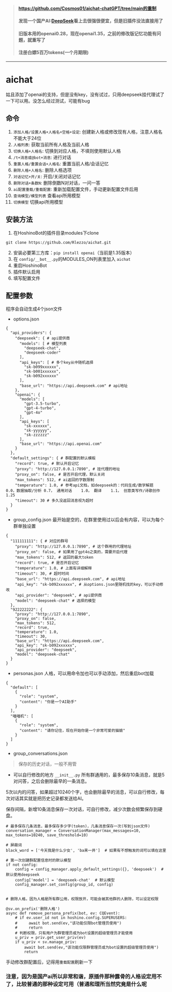 > #### https://github.com/Cosmos01/aichat-chatGPT/tree/main的重制
> #### 发现一个国产AI:[DeepSeek](https://www.deepseek.com/)看上去很强很便宜，但是旧插件没法直接用了
> #### 旧版本用的openai0.28，现在openai1.35，之前的修改版记忆功能有问题，就重写了
> #### 注册白嫖5百万tokens(一个月期限)
------
  
# aichat
  
姑且添加了openai的支持，但是没有key，没有试过，只用deepseek挂代理试了一下可以用。没怎么经过测试，可能有bug
  
## 命令
1. `添加人格/设置人格+人格名+空格+设定`: 创建新人格或修改现有人格，注意人格名不能大于24位
2. `人格列表`: 获取当前所有人格及当前人格
3. `切换人格+人格名`: 切换到对应人格，不填则使用默认人格
4. `/t+消息或@bot+消息`: 进行对话
5. `重置人格/重置会话+人格名`: 重置当前人格/会话记忆
6. `删除人格+人格名`: 删除人格选项
7. `对话记忆+开/关`: 开启/关闭对话记忆
8. `删除对话+条数N`: 删除倒数N对对话，一问一答
9. `ai配置重载/重载配置`: 重新加载配置文件，手动更新配置文件后用
10. `查询模型/模型列表` 查看api所用模型
11. `切换模型` 切换api所用模型
  
  
## 安装方法
1. 在HoshinoBot的插件目录modules下clone
   
`git clone https://github.com/Rlezzo/aichat.git`

2. 安装必要第三方库：`pip install openai`（当前是1.35版本）
3. 在 `config/__bot__.py`的MODULES_ON列表里加入 `aichat`
4. 重启HoshinoBot
5. 插件默认启用
6. 填写配置文件

## 配置参数
程序会自动生成4个json文件
- options.json
```
{
  "api_providers": {
    "deepseek": { # api提供商
      "models": [ # 模型列表
        "deepseek-chat",
        "deepseek-coder"
      ],
      "api_keys": [ # 多个key从中随机选择
        "sk-b099xxxxxx",
        "sk-b001xxxxxx",
        "sk-b092xxxxxx"
      ],
      "base_url": "https://api.deepseek.com" # api地址
    },
    "openai": {
      "models": [
        "gpt-3.5-turbo",
        "gpt-4-turbo",
        "gpt-4o"
      ],
      "api_keys": [
        "sk-xxxxxx",
        "sk-yyyyyy",
        "sk-zzzzzz"
      ],
      "base_url": "https://api.openai.com"
    }
  },
  "default_settings": { # 群配置的默认模板
    "record": true, # 默认开启记忆
    "proxy": "http://127.0.0.1:7890", # 挂代理的地址
    "proxy_on": false, # 是否开启代理，默认关闭
    "max_tokens": 512, # ai返回的字数限制
    "temperature": 1.0, # 参考api文档，如deepseek的：代码生成/数学解题  0.0，数据抽取/分析	0.7， 通用对话	 1.0， 翻译 	1.1， 创意类写作/诗歌创作	1.25
    "timeout": 30 # 多久没返回消息视为超时
  }
}
```
- group_config.json
最开始是空的，在群里使用过以后会有内容，可以为每个群单独设置
```
{
  "111111111": { # 对应的群号
    "proxy": "http://127.0.0.1:7890", # 这个群用的代理地址
    "proxy_on": false, # 如果用了gpt4o之类的，需要开启代理
    "max_tokens": 512, # 返回的最大token
    "record": true, # 是否开启记忆
    "temperature": 1.0, # 上面有详细解释
    "timeout": 30, # 超时时间
    "base_url": "https://api.deepseek.com", # api地址
    "api_key": "sk-b092xxxxxx", # 从options.json里随机找的key，可以手动修改
    "api_provider": "deepseek", # api提供商
    "model": "deepseek-chat" # 选择的模型
  },
  "922222222": {
    "proxy": "http://127.0.0.1:7890",
    "proxy_on": false,
    "max_tokens": 512,
    "record": true,
    "temperature": 1.0,
    "timeout": 30,
    "base_url": "https://api.deepseek.com",
    "api_key": "sk-b092xxxxxx",
    "api_provider": "deepseek",
    "model": "deepseek-chat"
  }
}
```
- personas.json
人格，可以用命令加也可以手动添加，然后重启bot加载
```
{
  "default": [
    {
      "role": "system",
      "content": "你是一个AI助手"
    }
  ],
  "喵喵机": [
    {
      "role": "system",
      "content": "请你记住，现在开始你是一个非常可爱的猫娘"
    }
  ]
}
```
- group_conversations.json
> 保存的历史对话，一般不用管
- 可以自行修改的地方
`__init__.py`
所有群通用的，最多保存10条消息，就是5对问答，之后会删除最早的一条消息。

5次以内的问答，如果超过10240个字，也会删除最早的消息，可以自行修改，每次对话其实就是把历史记录都发送给AI。

保存间隔，新增10条消息保存一次对话，可自行修改，减少次数会频繁保存到硬盘。
```
# 最多保存几条消息，最多保存多少字(token)，几条消息保存一次(写到json文件)
conversation_manager = ConversationManager(max_messages=10, max_tokens=10240, save_threshold=10)

# 屏蔽词
black_word = ['今天我是什么少女', 'ba来一井']  # 如果有不想触发的词可以填在这里

# 第一次创建群配置信息时的默认模型
if not config:
    config = config_manager.apply_default_settings({}, 'deepseek')  # 默认使用deepseek
    config['model'] = 'deepseek-chat'  # 默认模型
    config_manager.set_config(group_id, config)


# 删除人格，因为人格是所有群公用，权限放开，可能会被其他群的人删除，可以设定权限

@sv.on_prefix('删除人格')
async def remove_persona_prefix(bot, ev: CQEvent):
    # if ev.user_id not in hoshino.config.SUPERUSERS:
    #     await bot.send(ev,"该功能仅限bot管理员使用")
    #     return
    # 判断权限，只有用户为群管理员或为bot设置的超级管理员才能使用
    u_priv = priv.get_user_priv(ev)
    if u_priv < sv.manage_priv:
        await bot.send(ev,"该功能仅限群管理员或为bot设置的超级管理员使用")
        return
```
手动修改群配置后，记得用`重载配置`刷新一下

### 注意，因为是国产ai所以非常和谐，原插件那种露骨的人格设定用不了，比较普通的那种设定可用（普通和理所当然究竟是什么呢
